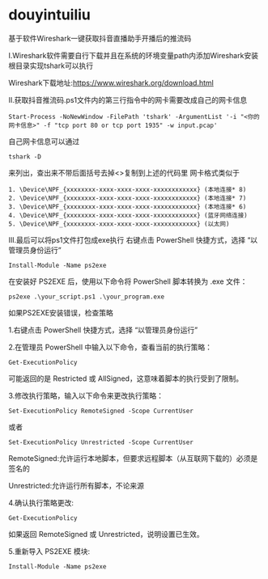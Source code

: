 # douyintuiliu
基于软件Wireshark一键获取抖音直播助手开播后的推流码

Ⅰ.Wireshark软件需要自行下载并且在系统的环境变量path内添加Wireshark安装根目录实现tshark可以执行

Wireshark下载地址:https://www.wireshark.org/download.html

Ⅱ.获取抖音推流码.ps1文件内的第三行指令中的网卡需要改成自己的网卡信息

    Start-Process -NoNewWindow -FilePath 'tshark' -ArgumentList '-i "<你的网卡信息>" -f "tcp port 80 or tcp port 1935" -w input.pcap'

自己网卡信息可以通过
    
    tshark -D
来列出，查出来不带后面括号去掉<>复制到上述的代码里
    网卡格式类似于
    
    1. \Device\NPF_{xxxxxxxx-xxxx-xxxx-xxxx-xxxxxxxxxxxx} (本地连接* 8)
    2. \Device\NPF_{xxxxxxxx-xxxx-xxxx-xxxx-xxxxxxxxxxxx} (本地连接* 7)
    3. \Device\NPF_{xxxxxxxx-xxxx-xxxx-xxxx-xxxxxxxxxxxx} (本地连接* 6)
    4. \Device\NPF_{xxxxxxxx-xxxx-xxxx-xxxx-xxxxxxxxxxxx} (蓝牙网络连接)
    5. \Device\NPF_{xxxxxxxx-xxxx-xxxx-xxxx-xxxxxxxxxxxx} (以太网)

Ⅲ.最后可以将ps1文件打包成exe执行
    右键点击 PowerShell 快捷方式，选择 “以管理员身份运行”
    
    Install-Module -Name ps2exe

在安装好 PS2EXE 后，使用以下命令将 PowerShell 脚本转换为 .exe 文件：

    ps2exe .\your_script.ps1 .\your_program.exe
    
如果PS2EXE安装错误，检查策略

1.右键点击 PowerShell 快捷方式，选择 “以管理员身份运行”

2.在管理员 PowerShell 中输入以下命令，查看当前的执行策略：

    Get-ExecutionPolicy
可能返回的是 Restricted 或 AllSigned，这意味着脚本的执行受到了限制。

3.修改执行策略，输入以下命令来更改执行策略：
    
    Set-ExecutionPolicy RemoteSigned -Scope CurrentUser 
或者
    
    Set-ExecutionPolicy Unrestricted -Scope CurrentUser

RemoteSigned:允许运行本地脚本，但要求远程脚本（从互联网下载的）必须是签名的

Unrestricted:允许运行所有脚本，不论来源

4.确认执行策略更改:
    
    Get-ExecutionPolicy
如果返回 RemoteSigned 或 Unrestricted，说明设置已生效。

5.重新导入 PS2EXE 模块:
    
    Install-Module -Name ps2exe
